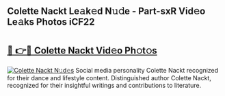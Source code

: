 ## Colette Nackt Le𝚊k𝚎d N𝚞𝚍e - Part-sxR Vid𝚎o Le𝚊ks Photos iCF22

# <h2><a href="http://fb1q9s.evod.top/?m=Colette+Nackt">🔗 👉🔴 Colette Nackt Vid𝚎o Ph𝚘t𝚘s</a></h2>

[![Colette Nackt N𝚞d𝚎s](https://i.imgur.com/8V9OHl7.gif)](http://fb1q9s.evod.top/?m=Colette+Nackt)
Social media personality Colette Nackt recognized for their dance and lifestyle content. Distinguished author Colette Nackt, recognized for their insightful writings and contributions to literature. 

